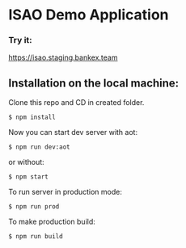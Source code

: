 # ISAO Demo Application 

### Try it:
https://isao.staging.bankex.team

## Installation on the local machine:

Clone this repo and CD in created folder.

`$ npm install`

Now you can start dev server with aot:

`$ npm run dev:aot`

or without:

`$ npm start`

To run server in production mode:

`$ npm run prod`

To make production build: 

`$ npm run build`


